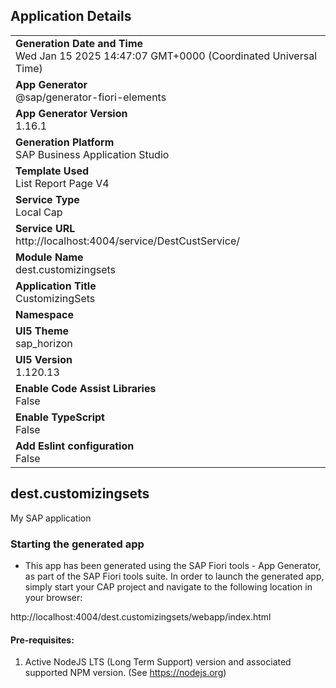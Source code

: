 ## Application Details
|               |
| ------------- |
|**Generation Date and Time**<br>Wed Jan 15 2025 14:47:07 GMT+0000 (Coordinated Universal Time)|
|**App Generator**<br>@sap/generator-fiori-elements|
|**App Generator Version**<br>1.16.1|
|**Generation Platform**<br>SAP Business Application Studio|
|**Template Used**<br>List Report Page V4|
|**Service Type**<br>Local Cap|
|**Service URL**<br>http://localhost:4004/service/DestCustService/|
|**Module Name**<br>dest.customizingsets|
|**Application Title**<br>CustomizingSets|
|**Namespace**<br>|
|**UI5 Theme**<br>sap_horizon|
|**UI5 Version**<br>1.120.13|
|**Enable Code Assist Libraries**<br>False|
|**Enable TypeScript**<br>False|
|**Add Eslint configuration**<br>False|

## dest.customizingsets

My SAP application

### Starting the generated app

-   This app has been generated using the SAP Fiori tools - App Generator, as part of the SAP Fiori tools suite.  In order to launch the generated app, simply start your CAP project and navigate to the following location in your browser:

http://localhost:4004/dest.customizingsets/webapp/index.html

#### Pre-requisites:

1. Active NodeJS LTS (Long Term Support) version and associated supported NPM version.  (See https://nodejs.org)


